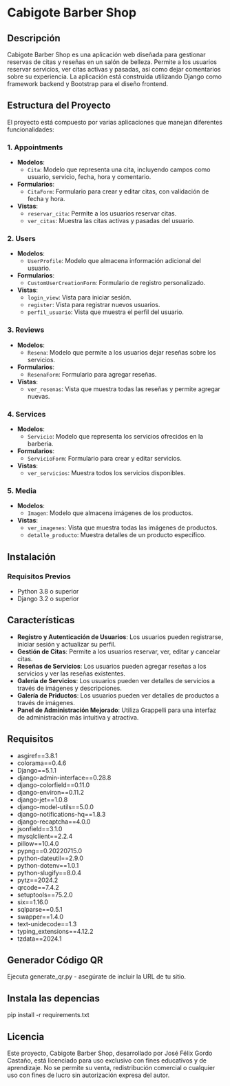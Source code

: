 # Cabigote Barber Shop

## Descripción

Cabigote Barber Shop es una aplicación web diseñada para gestionar reservas de citas y reseñas en un salón de belleza. Permite a los usuarios reservar servicios, ver citas activas y pasadas, así como dejar comentarios sobre su experiencia. La aplicación está construida utilizando Django como framework backend y Bootstrap para el diseño frontend.

## Estructura del Proyecto

El proyecto está compuesto por varias aplicaciones que manejan diferentes funcionalidades:

### 1. Appointments

- **Modelos**: 
  - `Cita`: Modelo que representa una cita, incluyendo campos como usuario, servicio, fecha, hora y comentario.
- **Formularios**: 
  - `CitaForm`: Formulario para crear y editar citas, con validación de fecha y hora.
- **Vistas**: 
  - `reservar_cita`: Permite a los usuarios reservar citas.
  - `ver_citas`: Muestra las citas activas y pasadas del usuario.

### 2. Users

- **Modelos**: 
  - `UserProfile`: Modelo que almacena información adicional del usuario.
- **Formularios**: 
  - `CustomUserCreationForm`: Formulario de registro personalizado.
- **Vistas**: 
  - `login_view`: Vista para iniciar sesión.
  - `register`: Vista para registrar nuevos usuarios.
  - `perfil_usuario`: Vista que muestra el perfil del usuario.

### 3. Reviews

- **Modelos**: 
  - `Resena`: Modelo que permite a los usuarios dejar reseñas sobre los servicios.
- **Formularios**: 
  - `ResenaForm`: Formulario para agregar reseñas.
- **Vistas**: 
  - `ver_resenas`: Vista que muestra todas las reseñas y permite agregar nuevas.

### 4. Services

- **Modelos**: 
  - `Servicio`: Modelo que representa los servicios ofrecidos en la barbería.
- **Formularios**: 
  - `ServicioForm`: Formulario para crear y editar servicios.
- **Vistas**: 
  - `ver_servicios`: Muestra todos los servicios disponibles.

### 5. Media

- **Modelos**: 
  - `Imagen`: Modelo que almacena imágenes de los productos.
- **Vistas**: 
  - `ver_imagenes`: Vista que muestra todas las imágenes de productos.
  - `detalle_producto`: Muestra detalles de un producto específico.

## Instalación

### Requisitos Previos

- Python 3.8 o superior
- Django 3.2 o superior

## Características

- **Registro y Autenticación de Usuarios**: Los usuarios pueden registrarse, iniciar sesión y actualizar su perfil.
- **Gestión de Citas**: Permite a los usuarios reservar, ver, editar y cancelar citas.
- **Reseñas de Servicios**: Los usuarios pueden agregar reseñas a los servicios y ver las reseñas existentes.
- **Galería de Servicios**: Los usuarios pueden ver detalles de servicios a través de imágenes y descripciones.
- **Galería de Priductos**: Los usuarios pueden ver detalles de productos a través de imágenes.
- **Panel de Administración Mejorado**: Utiliza Grappelli para una interfaz de administración más intuitiva y atractiva.

## Requisitos

- asgiref==3.8.1
- colorama==0.4.6
- Django==5.1.1
- django-admin-interface==0.28.8
- django-colorfield==0.11.0
- django-environ==0.11.2
- django-jet==1.0.8
- django-model-utils==5.0.0
- django-notifications-hq==1.8.3
- django-recaptcha==4.0.0
- jsonfield==3.1.0
- mysqlclient==2.2.4
- pillow==10.4.0
- pypng==0.20220715.0
- python-dateutil==2.9.0
- python-dotenv==1.0.1
- python-slugify==8.0.4
- pytz==2024.2
- qrcode==7.4.2
- setuptools==75.2.0
- six==1.16.0
- sqlparse==0.5.1
- swapper==1.4.0
- text-unidecode==1.3
- typing_extensions==4.12.2
- tzdata==2024.1


## Generador Código QR

Ejecuta generate_qr.py - asegúrate de incluir la URL de tu sitio.


## Instala las depencias

pip install -r requirements.txt


## Licencia

Este proyecto, Cabigote Barber Shop, desarrollado por José Félix Gordo Castaño, está licenciado para uso exclusivo con fines educativos y de aprendizaje. No se permite su venta, redistribución comercial o cualquier uso con fines de lucro sin autorización expresa del autor.




